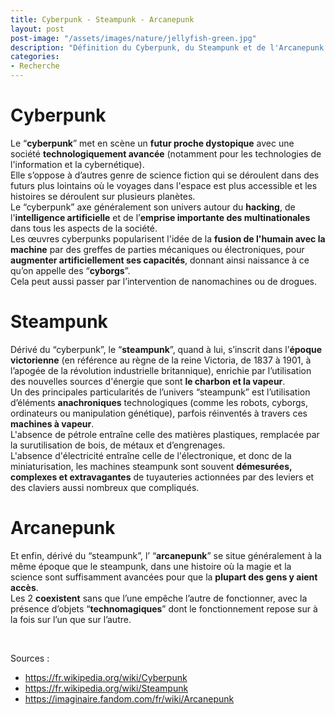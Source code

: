```yaml
---
title: Cyberpunk - Steampunk - Arcanepunk
layout: post  
post-image: "/assets/images/nature/jellyfish-green.jpg"  
description: "Définition du Cyberpunk, du Steampunk et de l'Arcanepunk."
categories:   
- Recherche
---
```


# Cyberpunk

Le “**cyberpunk**” met en scène un **futur proche dystopique** avec une société **technologiquement avancée** (notamment pour les technologies de l'information et la cybernétique).  
Elle s’oppose à d’autres genre de science fiction qui se déroulent dans des futurs plus lointains où le voyages dans l'espace est plus accessible et les histoires se déroulent sur plusieurs planètes.  
Le “cyberpunk” axe généralement son univers autour du **hacking**, de l'**intelligence artificielle** et de l’**emprise importante des multinationales** dans tous les aspects de la société.  
Les œuvres cyberpunks popularisent l'idée de la **fusion de l'humain avec la machine** par des greffes de parties mécaniques ou électroniques, pour **augmenter artificiellement ses capacités**, donnant ainsi naissance à ce qu’on appelle des “**cyborgs**”.  
Cela peut aussi passer par l’intervention de nanomachines ou de drogues.  

# Steampunk

Dérivé du “cyberpunk”, le “**steampunk**”, quand à lui, s’inscrit dans l’**époque victorienne** (en référence au règne de la reine Victoria, de 1837 à 1901, à l’apogée de la révolution industrielle britannique), enrichie par l’utilisation des nouvelles sources d'énergie que sont **le charbon et la vapeur**.  
Un des principales particularités de l’univers “steampunk” est l’utilisation d’éléments **anachroniques** technologiques (comme les robots, cyborgs, ordinateurs ou manipulation génétique), parfois réinventés à travers ces **machines à vapeur**.  
L'absence de pétrole entraîne celle des matières plastiques, remplacée par la surutilisation de bois, de métaux et d’engrenages.  
L'absence d'électricité entraîne celle de l'électronique, et donc de la miniaturisation, les machines steampunk sont souvent **démesurées, complexes et extravagantes** de tuyauteries actionnées par des leviers et des claviers aussi nombreux que compliqués.  

# Arcanepunk

Et enfin, dérivé du “steampunk”, l’ “**arcanepunk**” se situe généralement à la même époque que le steampunk, dans une histoire où la magie et la science sont suffisamment avancées pour que la **plupart des gens y aient accès**.  
Les 2 **coexistent** sans que l’une empêche l’autre de fonctionner, avec la présence d’objets “**technomagiques**” dont le fonctionnement repose sur à la fois sur l’un que sur l’autre.  


&nbsp;

Sources :
- <https://fr.wikipedia.org/wiki/Cyberpunk>
- <https://fr.wikipedia.org/wiki/Steampunk>
- <https://imaginaire.fandom.com/fr/wiki/Arcanepunk>
